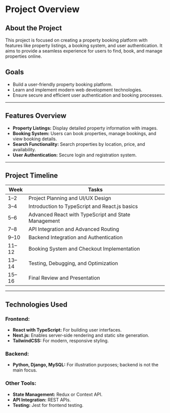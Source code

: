 # Project Overview 

## About the Project
This project is focused on creating a property booking platform with features like property listings, a booking system, and user authentication. It aims to provide a seamless experience for users to find, book, and manage properties online.

## Goals
- Build a user-friendly property booking platform.
- Learn and implement modern web development technologies.
- Ensure secure and efficient user authentication and booking processes.

---

## Features Overview 
- **Property Listings:** Display detailed property information with images.  
- **Booking System:** Users can book properties, manage bookings, and view booking details.  
- **Search Functionality:** Search properties by location, price, and availability.  
- **User Authentication:** Secure login and registration system.

---

## Project Timeline 

| **Week** | **Tasks** |
|----------|-----------|
| 1–2      | Project Planning and UI/UX Design |
| 3–4      | Introduction to TypeScript and React.js basics |
| 5–6      | Advanced React with TypeScript and State Management |
| 7–8      | API Integration and Advanced Routing |
| 9–10     | Backend Integration and Authentication |
| 11–12    | Booking System and Checkout Implementation |
| 13–14    | Testing, Debugging, and Optimization |
| 15–16    | Final Review and Presentation |

---

## Technologies Used 

### **Frontend:**
- **React with TypeScript:** For building user interfaces.
- **Next.js:** Enables server-side rendering and static site generation.
- **TailwindCSS:** For modern, responsive styling.

### **Backend:**
- **Python, Django, MySQL:** For illustration purposes; backend is not the main focus.

### **Other Tools:**
- **State Management:** Redux or Context API.
- **API Integration:** REST APIs.
- **Testing:** Jest for frontend testing.
